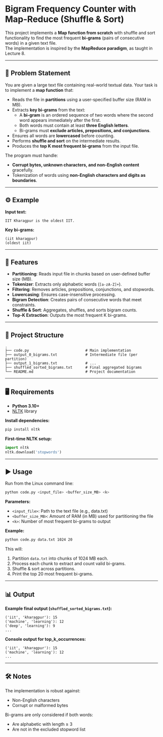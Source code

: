 # Bigram Frequency Counter with Map-Reduce (Shuffle & Sort)

This project implements a **Map function from scratch** with shuffle and sort functionality to find the most frequent **bi-grams** (pairs of consecutive words) in a given text file.  
The implementation is inspired by the **MapReduce paradigm**, as taught in Lecture 8.  

---

## 📌 Problem Statement

You are given a large text file containing real-world textual data. Your task is to implement a **map function** that:
- Reads the file in **partitions** using a user-specified buffer size (RAM in MB).
- Extracts **key bi-grams** from the text:
  - A **bi-gram** is an ordered sequence of two words where the second word appears immediately after the first.
  - Both words must contain at least **three English letters**.
  - Bi-grams must **exclude articles, prepositions, and conjunctions**.
- Ensures all words are **lowercased** before counting.
- Performs **shuffle and sort** on the intermediate results.
- Produces the **top K most frequent bi-grams** from the input file.

The program must handle:
- **Corrupt bytes, unknown characters, and non-English content** gracefully.
- Tokenization of words using **non-English characters and digits as boundaries**.

---

## ⚙️ Example

**Input text:**
```
IIT Kharagpur is the oldest IIT.
```

**Key bi-grams:**
```
(iit kharagpur)
(oldest iit)
```

---

## 🚀 Features

- **Partitioning**: Reads input file in chunks based on user-defined buffer size (MB).  
- **Tokenizer**: Extracts only alphabetic words (`[a-zA-Z]+`).  
- **Filtering**: Removes articles, prepositions, conjunctions, and stopwords.  
- **Lowercasing**: Ensures case-insensitive processing.  
- **Bigram Detection**: Creates pairs of consecutive words that meet constraints.  
- **Shuffle & Sort**: Aggregates, shuffles, and sorts bigram counts.  
- **Top-K Extraction**: Outputs the most frequent K bi-grams.  

---

## 📂 Project Structure

```
.
├── code.py                          # Main implementation
├── output_0_bigrams.txt             # Intermediate file (per partition)
├── output_1_bigrams.txt             # ...
├── shuffled_sorted_bigrams.txt      # Final aggregated bigrams
└── README.md                        # Project documentation
```

---

## 🖥️ Requirements

- **Python 3.10+**
- [NLTK](https://www.nltk.org/) library

**Install dependencies:**
```bash
pip install nltk
```

**First-time NLTK setup:**
```python
import nltk
nltk.download('stopwords')
```

---

## ▶️ Usage

Run from the Linux command line:

```bash
python code.py <input_file> <buffer_size_MB> <k>
```

**Parameters:**
- `<input_file>`: Path to the text file (e.g., data.txt)
- `<buffer_size_MB>`: Amount of RAM (in MB) used for partitioning the file
- `<k>`: Number of most frequent bi-grams to output

**Example:**
```bash
python code.py data.txt 1024 20
```

This will:
1. Partition `data.txt` into chunks of 1024 MB each.
2. Process each chunk to extract and count valid bi-grams.
3. Shuffle & sort across partitions.
4. Print the top 20 most frequent bi-grams.

---

## 📊 Output

**Example final output (`shuffled_sorted_bigrams.txt`):**
```
('iit', 'kharagpur'): 15
('machine', 'learning'): 12
('deep', 'learning'): 9
...
```

**Console output for top_k_occurrences:**
```
('iit', 'kharagpur'): 15
('machine', 'learning'): 12
...
```

---

## 🛠️ Notes

The implementation is robust against:
- Non-English characters
- Corrupt or malformed bytes

Bi-grams are only considered if both words:
- Are alphabetic with length ≥ 3
- Are not in the excluded stopword list
